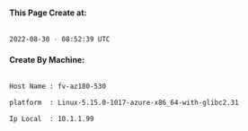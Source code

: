 
   
#### This Page Create at:

```bash

2022-08-30 - 08:52:39 UTC

```

#### Create By Machine:

```bash

Host Name : fv-az180-530

platform  : Linux-5.15.0-1017-azure-x86_64-with-glibc2.31

Ip Local  : 10.1.1.99

```


